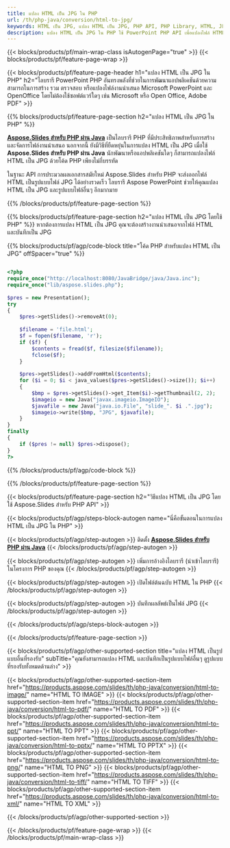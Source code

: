 ```yaml
---
title: แปลง HTML เป็น JPG ใน PHP
url: /th/php-java/conversion/html-to-jpg/
keywords: HTML เป็น JPG, แปลง HTML เป็น JPG, PHP API, PHP Library, HTML, JPG
description: แปลง HTML เป็น JPG ใน PHP ใช้ PowerPoint PHP API เพื่อแปลงไฟล์ HTML เป็น JPG
---
```


{{< blocks/products/pf/main-wrap-class isAutogenPage="true" >}}
{{< blocks/products/pf/feature-page-wrap >}}

{{< blocks/products/pf/feature-page-header h1="แปลง HTML เป็น JPG ใน PHP" h2="ไลบรารี PowerPoint PHP อันทรงพลังที่ช่วยในการพัฒนาแอปพลิเคชันด้วยความสามารถในการสร้าง รวม ตรวจสอบ หรือแปลงไฟล์งานนำเสนอ Microsoft PowerPoint และ OpenOffice โดยไม่ต้องใช้ซอฟต์แวร์ใดๆ เช่น Microsoft หรือ Open Office, Adobe PDF" >}}

{{% blocks/products/pf/feature-page-section h2="แปลง HTML เป็น JPG ใน PHP" %}}

[**Aspose.Slides สำหรับ PHP ผ่าน Java**](https://products.aspose.com/slides/th/php-java/) เป็นไลบรารี PHP ที่มีประสิทธิภาพสำหรับการสร้างและจัดการไฟล์งานนำเสนอ นอกจากนี้ ยังมีวิธีที่ยืดหยุ่นในการแปลง HTML เป็น JPG เมื่อใช้ **Aspose.Slides สำหรับ PHP ผ่าน Java** นักพัฒนาหรือแอปพลิเคชันใดๆ ก็สามารถแปลงไฟล์ HTML เป็น JPG ด้วยโค้ด PHP เพียงไม่กี่บรรทัด

ในฐานะ API การประมวลผลเอกสารสมัยใหม่ Aspose.Slides สำหรับ PHP จะส่งออกไฟล์ HTML เป็นรูปแบบไฟล์ JPG ได้อย่างรวดเร็ว ไลบรารี Aspose PowerPoint ช่วยให้คุณแปลง HTML เป็น JPG และรูปแบบไฟล์อื่นๆ อีกมากมาย

{{% /blocks/products/pf/feature-page-section %}}

{{% blocks/products/pf/feature-page-section  h2="แปลง HTML เป็น JPG โดยใช้ PHP" %}}
หากต้องการแปลง HTML เป็น JPG คุณจะต้องสร้างงานนำเสนอจากไฟล์ HTML และบันทึกเป็น JPG

{{% blocks/products/pf/agp/code-block title="โค้ด PHP สำหรับแปลง HTML เป็น JPG" offSpacer="true" %}}

```php

<?php
require_once("http://localhost:8080/JavaBridge/java/Java.inc");
require_once("lib/aspose.slides.php");
        
$pres = new Presentation();
try
{
    $pres->getSlides()->removeAt(0);
    
    $filename = 'file.html';
    $f = fopen($filename, 'r');
    if ($f) {
        $contents = fread($f, filesize($filename));
        fclose($f);
    }
    
    $pres->getSlides()->addFromHtml($contents);        
    for ($i = 0; $i < java_values($pres->getSlides()->size()); $i++)
    {
        $bmp = $pres->getSlides()->get_Item($i)->getThumbnail(2, 2);
        $imageio = new Java("javax.imageio.ImageIO");
        $javafile = new Java("java.io.File", "slide_". $i .".jpg");
        $imageio->write($bmp, "JPG", $javafile);
    }        
}
finally
{
    if ($pres != null) $pres->dispose();
}
?>
```


{{% /blocks/products/pf/agp/code-block %}}

{{% /blocks/products/pf/feature-page-section %}}

{{< blocks/products/pf/feature-page-section  h2="วิธีแปลง HTML เป็น JPG โดยใช้ Aspose.Slides สำหรับ PHP API" >}}

{{< blocks/products/pf/agp/steps-block-autogen name="นี่คือขั้นตอนในการแปลง HTML เป็น JPG ใน PHP" >}}

{{< blocks/products/pf/agp/step-autogen >}}
ติดตั้ง [**Aspose.Slides สำหรับ PHP ผ่าน Java**](https://products.aspose.com/slides/th/php-java/)
{{< /blocks/products/pf/agp/step-autogen >}}

{{< blocks/products/pf/agp/step-autogen >}}
เพิ่มการอ้างอิงไลบรารี (นำเข้าไลบรารี) ในโครงการ PHP ของคุณ
{{< /blocks/products/pf/agp/step-autogen >}}

{{< blocks/products/pf/agp/step-autogen >}}
เปิดไฟล์ต้นฉบับ HTML ใน PHP
{{< /blocks/products/pf/agp/step-autogen >}}

{{< blocks/products/pf/agp/step-autogen >}}
บันทึกผลลัพธ์เป็นไฟล์ JPG
{{< /blocks/products/pf/agp/step-autogen >}}

{{< /blocks/products/pf/agp/steps-block-autogen >}}

{{< /blocks/products/pf/feature-page-section >}}

{{< blocks/products/pf/agp/other-supported-section title="แปลง HTML เป็นรูปแบบอื่นที่รองรับ" subTitle="คุณยังสามารถแปลง HTML และบันทึกเป็นรูปแบบไฟล์อื่นๆ ดูรูปแบบที่รองรับทั้งหมดด้านล่าง" >}}

{{< blocks/products/pf/agp/other-supported-section-item href="https://products.aspose.com/slides/th/php-java/conversion/html-to-image/" name="HTML TO IMAGE" >}}
{{< blocks/products/pf/agp/other-supported-section-item href="https://products.aspose.com/slides/th/php-java/conversion/html-to-pdf/" name="HTML TO PDF" >}}
{{< blocks/products/pf/agp/other-supported-section-item href="https://products.aspose.com/slides/th/php-java/conversion/html-to-ppt/" name="HTML TO PPT" >}}
{{< blocks/products/pf/agp/other-supported-section-item href="https://products.aspose.com/slides/th/php-java/conversion/html-to-pptx/" name="HTML TO PPTX" >}}
{{< blocks/products/pf/agp/other-supported-section-item href="https://products.aspose.com/slides/th/php-java/conversion/html-to-png/" name="HTML TO PNG" >}}
{{< blocks/products/pf/agp/other-supported-section-item href="https://products.aspose.com/slides/th/php-java/conversion/html-to-tiff/" name="HTML TO TIFF" >}}
{{< blocks/products/pf/agp/other-supported-section-item href="https://products.aspose.com/slides/th/php-java/conversion/html-to-xml/" name="HTML TO XML" >}}


{{< /blocks/products/pf/agp/other-supported-section >}}

{{< /blocks/products/pf/feature-page-wrap >}}
{{< /blocks/products/pf/main-wrap-class >}}